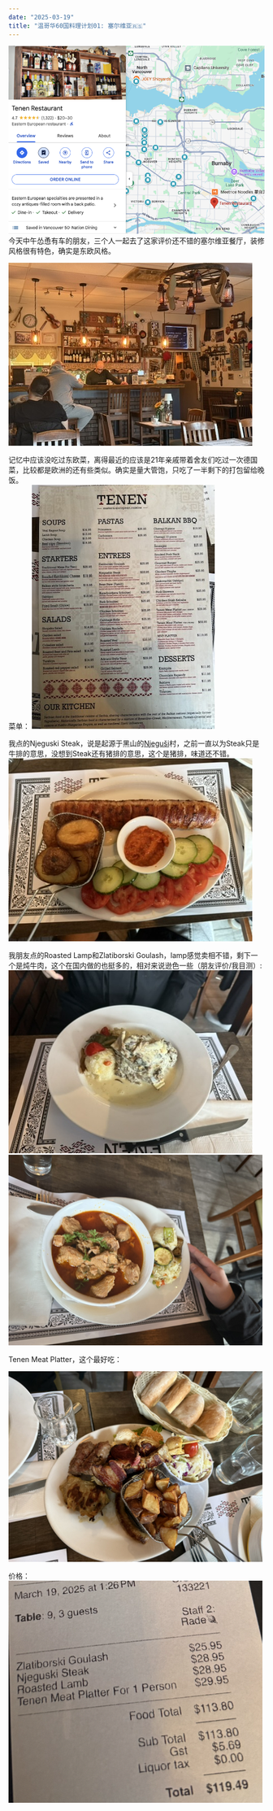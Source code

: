 ```yaml
---
date: "2025-03-19"
title: "温哥华60国料理计划01: 塞尔维亚🇷🇸"
---
```

![20250319172333](https://raw.githubusercontent.com/Jiaaming/blogImage/main/pic/20250319172333.png)
今天中午怂恿有车的朋友，三个人一起去了这家评价还不错的塞尔维亚餐厅，装修风格很有特色，确实是东欧风格。

![78B520AB-ECEB-4A9F-B769-1546943A7121_4_5005_c](https://raw.githubusercontent.com/Jiaaming/blogImage/main/pic/78B520AB-ECEB-4A9F-B769-1546943A7121_4_5005_c.jpeg)

记忆中应该没吃过东欧菜，离得最近的应该是21年亲戚带着舍友们吃过一次德国菜，比较都是欧洲的还有些类似。确实是量大管饱，只吃了一半剩下的打包留给晚饭。   
菜单：
![4B95A03C-4402-4A98-BF30-8161F770426E_4_5005_c](https://raw.githubusercontent.com/Jiaaming/blogImage/main/pic/4B95A03C-4402-4A98-BF30-8161F770426E_4_5005_c.jpeg)

我点的Njeguski Steak，说是起源于黑山的[Njeguši](https://en.wikipedia.org/wiki/Njegu%C5%A1i)村，之前一直以为Steak只是牛排的意思，没想到Steak还有猪排的意思，这个是猪排，味道还不错。
![F9569164-4D20-42BB-A12F-077CDF089BC8_4_5005_c](https://raw.githubusercontent.com/Jiaaming/blogImage/main/pic/F9569164-4D20-42BB-A12F-077CDF089BC8_4_5005_c.jpeg)

我朋友点的Roasted Lamp和Zlatiborski Goulash，lamp感觉卖相不错，剩下一个是炖牛肉，这个在国内做的也挺多的，相对来说逊色一些（朋友评价/我目测）:
![D68A0C7F-3DF7-483D-ACEC-B7F24F08989F_4_5005_c](https://raw.githubusercontent.com/Jiaaming/blogImage/main/pic/D68A0C7F-3DF7-483D-ACEC-B7F24F08989F_4_5005_c.jpeg)
<img src="https://raw.githubusercontent.com/Jiaaming/blogImage/main/pic/A56EC94C-E57F-4BB1-83AF-9C05C713A512_1_102_a.jpeg" width="500" />

Tenen Meat Platter，这个最好吃：

<img src="https://raw.githubusercontent.com/Jiaaming/blogImage/main/pic/8C808B1D-1B36-4A08-A26A-D67C2C7F3DAC_1_102_a.jpeg" width="500" />

价格：
![20250319180344](https://raw.githubusercontent.com/Jiaaming/blogImage/main/pic/20250319180344.png)